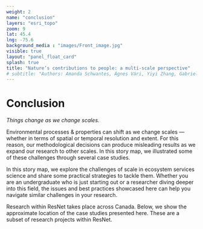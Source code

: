 ```yaml
---
weight: 2
name: "conclusion"
layers: "esri_topo"
zoom: 9
lat: 45.4
lng: -75.6
background_media : "images/Front_image.jpg" 
visible: true
layout: "panel_float_card"
splash: true
title: "Nature’s contributions to people: a multi-scale perspective"
# subtitle: "Authors: Amanda Schwantes, Ágnes Vári, Yiyi Zhang, Gabriela Maria Torchio, Poliana Mendes"
---
```



# Conclusion

*Things change as we change scales.* 

Environmental processes & properties can shift as we change scales — whether in terms of spatial or temporal resolution and extent. For this reason, our methodological decisions can produce misleading results as we expand our research to other scales. In this story map, we illustrated some of these challenges through several case studies.

In this story map, we explore the challenges of scale in ecosystem services science and share some practical strategies to tackle them. Whether you are an undergraduate who is just starting out or a researcher diving deeper into this field, the issues and  best practices showcased here can help you navigate similar challenges in your research.

Research within ResNet takes place across Canada. Below, we show the approximate location of the case studies presented here. These are a subset of research projects within ResNet. 

<!--(Map showing location of challenges)  
Each point should contain the name of the challenge. (the title of the project only if possible).-->